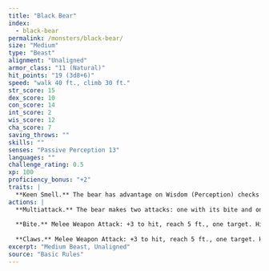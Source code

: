 ```yaml
---
title: "Black Bear"
index:
  - black-bear
permalink: /monsters/black-bear/
size: "Medium"
type: "Beast"
alignment: "Unaligned"
armor_class: "11 (Natural)"
hit_points: "19 (3d8+6)"
speed: "walk 40 ft., climb 30 ft."
str_score: 15
dex_score: 10
con_score: 14
int_score: 2
wis_score: 12
cha_score: 7
saving_throws: ""
skills: ""
senses: "Passive Perception 13"
languages: ""
challenge_rating: 0.5
xp: 100
proficiency_bonus: "+2"
traits: |
  **Keen Smell.** The bear has advantage on Wisdom (Perception) checks that rely on smell.
actions: |
  **Multiattack.** The bear makes two attacks: one with its bite and one with its claws.
  
  **Bite.** Melee Weapon Attack: +3 to hit, reach 5 ft., one target. Hit: 5 (1d6 + 2) piercing damage.
  
  **Claws.** Melee Weapon Attack: +3 to hit, reach 5 ft., one target. Hit: 7 (2d4 + 2) slashing damage.  
excerpt: "Medium Beast, Unaligned"
source: "Basic Rules"
---
```

